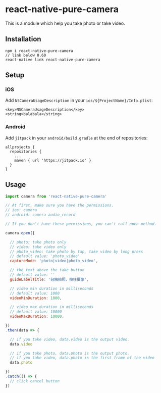 # react-native-pure-camera

This is a module which help you take photo or take video.

## Installation

```
npm i react-native-pure-camera
// link below 0.60
react-native link react-native-pure-camera
```

## Setup

### iOS

Add `NSCameraUsageDescription` in your `ios/${ProjectName}/Info.plist`:

```
<key>NSCameraUsageDescription</key>
<string>balabala</string>
```

### Android

Add `jitpack` in your `android/build.gradle` at the end of repositories:

```
allprojects {
  repositories {
    ...
    maven { url 'https://jitpack.io' }
  }
}
```

## Usage

```js
import camera from 'react-native-pure-camera'

// At first, make sure you have the permissions.
// ios: camera
// android: camera audio_record

// If you don't have these permissions, you can't call open method.

camera.open({

  // photo: take photo only
  // video: take video only
  // photo_video: take photo by tap, take video by long press
  // default value: 'photo_video'
  captureMode: 'photo|video|photo_video',

  // the text above the take button
  // default value: ''
  guideLabelTitle: '轻触拍照，按住摄像',

  // video min duration in milliseconds
  // default value: 1000
  videoMinDuration: 1000,

  // video max duration in milliseconds
  // default value: 10000
  videoMaxDuration: 10000,

})
.then(data => {

  // if you take video, data.video is the output video.
  data.video

  // if you take photo, data.photo is the output photo.
  // if you take video, data.photo is the first frame of the video
  data.photo

})
.catch(() => {
  // click cancel button
})
```